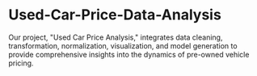 # Used-Car-Price-Data-Analysis
Our project, "Used Car Price Analysis," integrates data cleaning, transformation, normalization, visualization, and model generation to provide comprehensive insights into the dynamics of pre-owned vehicle pricing.
